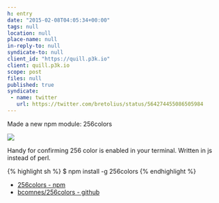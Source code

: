 ```yaml
---
h: entry
date: "2015-02-08T04:05:34+00:00"
tags: null
location: null
place-name: null
in-reply-to: null
syndicate-to: null
client_id: "https://quill.p3k.io"
client: quill.p3k.io
scope: post
files: null
published: true
syndicate: 
 - name: twitter
   url: https://twitter.com/bretolius/status/564274455086505984
---
```

Made a new npm module: 256colors

![](https://cdn.rawgit.com/bcomnes/256colors/master/screenshot.png)

Handy for confirming 256 color is enabled in your terminal.  Written in js instead of perl.

{% highlight sh %}
$ npm install -g 256colors
{% endhighlight %}

- [256colors - npm](https://www.npmjs.com/package/256colors)
- [bcomnes/256colors - github](https://github.com/bcomnes/256colors)
